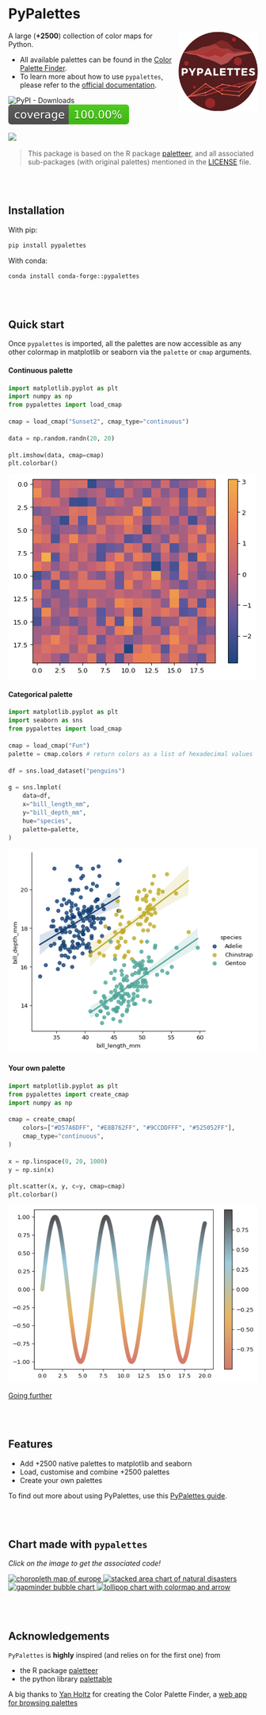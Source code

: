 # PyPalettes


<!-- Automatically generated, uses README.qmd to modify README.md -->

<img src="https://github.com/JosephBARBIERDARNAL/pypalettes/blob/main/images/logo.png?raw=true" alt="pypalettes logo" align="right" width="160px"/>

A large (**+2500**) collection of color maps for Python.

- All available palettes can be found in the [Color Palette
  Finder](https://python-graph-gallery.com/color-palette-finder/).
- To learn more about how to use `pypalettes`, please refer to the
  [official
  documentation](https://python-graph-gallery.com/introduction-to-pypalettes/).

![PyPI - Downloads](https://img.shields.io/pypi/dm/pypalettes.png)
![Coverage badge](coverage-badge.svg)

<center align="left">

![](pypalettes.gif)

</center>

> This package is based on the R package
> [paletteer](https://github.com/EmilHvitfeldt/paletteer), and all
> associated sub-packages (with original palettes) mentioned in the
> [LICENSE](LICENSE.note) file.

<br><br>

## Installation

With pip:

``` bash
pip install pypalettes
```

With conda:

``` bash
conda install conda-forge::pypalettes
```

<br><br>

## Quick start

Once `pypalettes` is imported, all the palettes are now accessible as
any other colormap in matplotlib or seaborn via the `palette` or `cmap`
arguments.

#### Continuous palette

``` python
import matplotlib.pyplot as plt
import numpy as np
from pypalettes import load_cmap

cmap = load_cmap("Sunset2", cmap_type="continuous")

data = np.random.randn(20, 20)

plt.imshow(data, cmap=cmap)
plt.colorbar()
```

![](README_files/figure-commonmark/cell-2-output-1.png)

#### Categorical palette

``` python
import matplotlib.pyplot as plt
import seaborn as sns
from pypalettes import load_cmap

cmap = load_cmap("Fun")
palette = cmap.colors # return colors as a list of hexadecimal values

df = sns.load_dataset("penguins")

g = sns.lmplot(
    data=df,
    x="bill_length_mm",
    y="bill_depth_mm",
    hue="species",
    palette=palette,
)
```

![](README_files/figure-commonmark/cell-3-output-1.png)

#### Your own palette

``` python
import matplotlib.pyplot as plt
from pypalettes import create_cmap
import numpy as np

cmap = create_cmap(
    colors=["#D57A6DFF", "#E8B762FF", "#9CCDDFFF", "#525052FF"],
    cmap_type="continuous",
)

x = np.linspace(0, 20, 1000)
y = np.sin(x)

plt.scatter(x, y, c=y, cmap=cmap)
plt.colorbar()
```

![](README_files/figure-commonmark/cell-4-output-1.png)

[Going
further](https://python-graph-gallery.com/introduction-to-pypalettes/)

<br><br>

## Features

- Add +2500 native palettes to matplotlib and seaborn
- Load, customise and combine +2500 palettes
- Create your own palettes

To find out more about using PyPalettes, use this [PyPalettes
guide](https://python-graph-gallery.com/introduction-to-pypalettes/).

<br><br>

## Chart made with `pypalettes`

*Click on the image to get the associated code!*

<p>

<a href='https://python-graph-gallery.com/web-map-with-custom-legend/'  target="_blank">
<img
         src="https://raw.githubusercontent.com/holtzy/The-Python-Graph-Gallery/master/static/graph/web-map-with-custom-legend.png"
         width="30%"
         alt="choropleth map of europe"
      /> </a>

<a href='https://python-graph-gallery.com/web-stacked-area-with-inflexion-arrows/'  target="_blank">
<img
         src="https://raw.githubusercontent.com/holtzy/The-Python-Graph-Gallery/master/static/graph/web-stacked-area-with-inflexion-arrows.png"
         width="69%"
         alt="stacked area chart of natural disasters"
      /> </a>

<br/>

<a href='https://python-graph-gallery.com/591-arrows-with-inflexion-point/'  target="_blank">
<img
         src="https://raw.githubusercontent.com/JosephBARBIERDARNAL/pypalettes/main/images/chart_example_1.png"
         width="50%"
         alt="gapminder bubble chart"
      /> </a>

<a href='https://python-graph-gallery.com/web-lollipop-with-colormap-and-arrow/'  target="_blank">
<img
         src="https://github.com/holtzy/The-Python-Graph-Gallery/blob/master/static/graph/web-lollipop-with-colormap-and-arrow.png?raw=true"
         width="49%"
         alt="lollipop chart with colormap and arrow"
      /> </a>

</p>

<br><br>

## Acknowledgements

`PyPalettes` is **highly** inspired (and relies on for the first one)
from

- the R package [paletteer](https://github.com/EmilHvitfeldt/paletteer)
- the python library
  [palettable](https://github.com/jiffyclub/palettable)

A big thanks to [Yan Holtz](https://www.yan-holtz.com/) for creating the
Color Palette Finder, a [web app for browsing
palettes](https://python-graph-gallery.com/color-palette-finder/)

<br><br>
